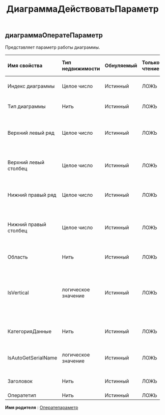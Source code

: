 ﻿---
title: ДиаграммаДействоватьПараметр
second_title: Aspose.Cells Cloud Documen
type: docs
url: /ru/specification/model/chartoperateparameter/
description: "Aspose.Cells Спецификация облачной модели: ChartOperateParameter. Легко обрабатывайте Excel и другие документы электронных таблиц с помощью таких функций, как открытие, создание, редактирование, разделение, слияние, сравнение и преобразование."
kwords: Excel, Office, электронная таблица, Cloud REST API, ChartOperateParameter
weight: 50
---
## **диаграммаОператеПараметр**

 Представляет параметр работы диаграммы.

| Имя свойства| Тип недвижимости| Обнуляемый| Только чтение| Значение по умолчанию| Описание|
|:- |:- |:- |:- |:- |:- |
| Индекс диаграммы| Целое число| Истинный| ЛОЖЬ|| Представляет индекс диаграммы.|
|Тип диаграммы| Нить| Истинный| ЛОЖЬ|| Представляет тип диаграммы.|
| Верхний левый ряд| Целое число| Истинный| ЛОЖЬ|| Представляет индекс верхней левой строки диаграммы.|
| Верхний левый столбец| Целое число| Истинный| ЛОЖЬ|| Представляет индекс верхнего левого столбца диаграммы.|
| Нижний правый ряд| Целое число| Истинный| ЛОЖЬ|| Представляет индекс нижней правой строки диаграммы.|
| Нижний правый столбец| Целое число| Истинный| ЛОЖЬ|| Представляет индекс нижнего правого столбца диаграммы.|
| Область| Нить| Истинный| ЛОЖЬ|| Представляет область диаграммы.|
| IsVertical| логическое значение| Истинный| ЛОЖЬ|| Указывает, следует ли отображать ряд из диапазона значений ячеек по строке или по столбцу.|
| КатегорияДанные| Нить| Истинный| ЛОЖЬ|| Представляет данные категории диаграммы.|
| IsAutoGetSerialName| логическое значение| Истинный| ЛОЖЬ||Указывает, получает ли серийное имя автоматически.|
| Заголовок| Нить| Истинный| ЛОЖЬ|| Представляет заголовок диаграммы.|
| Оператетип| Нить| Истинный| ЛОЖЬ|||

**Имя родителя** : [Оператепараметр](/specification/model/operateparameter)

